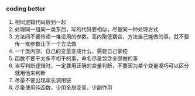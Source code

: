 ### coding better  
1. 相同逻辑代码放到一起  
2. 处理同一组同一类东西，写的代码要相似，尽量同一种处理方式  
3. 方法间不要传递一堆没用的参数，高内聚低耦合，方法自己能做的事，就不要传一堆参数让下一个方法做  
4. 一个类内部，自己的变量变成什么，需要自己掌控  
5. 函数不要干太多不相干的事，命名尽量包含全部做的事  
6. 当写判断逻辑时，一定要用正确的变量判断，不要因为某个变量凑巧可以区分就用他来判断  
7. 尽量不要出现超长调用链  
8. 尽量使用纯函数，少用全局变量，少副作用  
